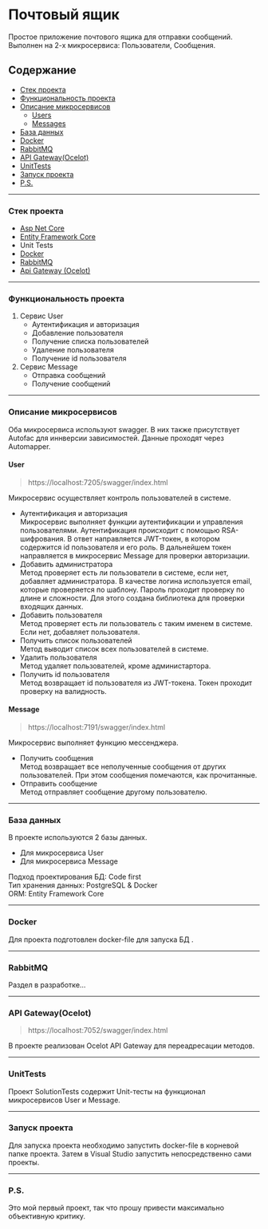 # Почтовый ящик
Простое приложение почтового ящика для отправки сообщений. Выполнен на 2-х микросервиса: Пользователи, Сообщения.

## Содержание
- [Стек проекта](#Стек-проекта)
- [Функциональность проекта](#Функциональность-проекта)
- [Описание микросервисов](#Описание-микросервисов)
  - [Users](#Users)
  - [Messages](#Messages)
- [База данных](#База-данных)
- [Docker](#Docker)
- [RabbitMQ](#RabbitMQ)
- [API Gateway(Ocelot)](#API-Gateway(Ocelot))
- [UnitTests](#UnitTests)
- [Запуск проекта](#Запуск-проекта)
- [P.S.](#P.S.)
---
### <a id="Стек-проекта">Стек проекта</a>
* [Asp Net Core](https://learn.microsoft.com/ru-ru/aspnet/core/introduction-to-aspnet-core?view=aspnetcore-8.0)
* [Entity Framework Core](https://docs.microsoft.com/ru-ru/ef/core/)
* Unit Tests
* [Docker](https://www.docker.com/)
* [RabbitMQ](https://www.rabbitmq.com/)
* [Api Gateway (Ocelot)](https://ocelot.readthedocs.io/en/latest/features/configuration.html)
---
### <a id="Функциональность-проекта">Функциональность проекта</a>
1. Сервис User
    - Аутентификация и авторизация
    - Добавление пользователя
    - Получение списка пользователей
    - Удаление пользователя
    - Получение id пользователя
2. Сервис Message
    - Отправка сообщений
    - Получение сообщений

---
### <a id="Описание-микросервисов">Описание микросервисов</a>
Оба микросервиса используют swagger. В них также присутствует Autofac для иннверсии зависимостей. Данные проходят через Automapper.  

#### <a id="User">User</a>
> https://localhost:7205/swagger/index.html

Микросервис осуществляет контроль пользователей в системе.
 * Аутентификация и авторизация  
Микросервис выполняет функции аутентификации и управления пользователями. 
Аутентификация происходит с помощью RSA-шифрования. В ответ направляется JWT-токен, в котором содержится id пользователя и его роль. В дальнейшем токен направляется в микросервис Message для проверки авторизации.
 * Добавить администратора  
Метод проверяет есть ли пользователи в системе, если нет, добавляет администратора.
В качестве логина используется email, которые проверяется по шаблону. Пароль проходит проверку по длине и сложности. Для этого создана библиотека для проверки входящих данных.
 * Добавить пользователя  
 Метод проверяет есть ли пользователь с таким именем в системе. Если нет, добавляет пользователя.
 * Получить список пользователей  
 Метод выводит список всех пользователей в системе.
 * Удалить пользователя  
 Метод удаляет пользователей, кроме администартора.
 * Получить id пользователя  
 Метод возвращает id пользователя из JWT-токена. Токен проходит проверку на валидность.

#### <a id="Message">Message</a>
> https://localhost:7191/swagger/index.html  

Микросервис выполняет функцию мессенджера.
 * Получить сообщения  
 Метод возвращает все неполученные сообщения от других пользователей. При этом сообщения помечаются, как прочитанные.
 * Отправить сообщение  
 Метод отправляет сообщение другому пользователю.  

---

### <a id="База-данных">База данных</a>
В проекте используются 2 базы данных.

 * Для микросервиса User
 * Для микросервиса Message

Подход проектирования БД: Code first  
Тип хранения данных: PostgreSQL & Docker  
ORM: Entity Framework Core  

---
### <a id="Docker">Docker</a>
Для проекта подготовлен docker-file для запуска БД .

---
### <a id="RabbitMQ">RabbitMQ</a>
Раздел в разработке...

---
### <a id="API-Gateway(Ocelot)">API Gateway(Ocelot)</a>
> https://localhost:7052/swagger/index.html

В проекте реализован Ocelot API Gateway для переадресации методов. 

---
### <a id="UnitTests">UnitTests</a>
Проект SolutionTests содержит Unit-тесты на функционал микросервисов User и Message.

---
### <a id="Запуск-проекта">Запуск проекта</a>
Для запуска проекта необходимо запустить docker-file в корневой папке проекта. Затем в Visual Studio запустить непосредственно сами проекты.

---
### <a id="P.S.">P.S.</a>
Это мой первый проект, так что прошу привести максимально объективную критику.